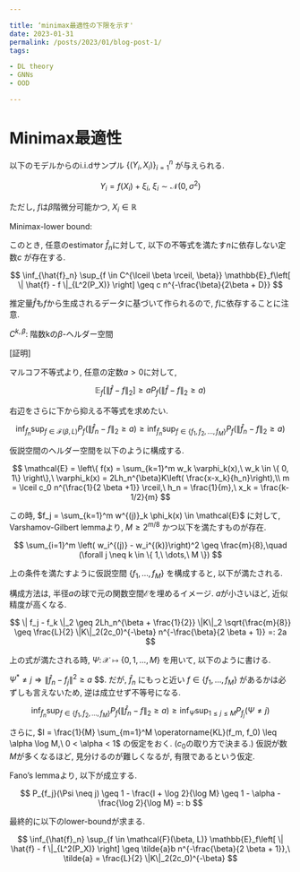 ```yaml
---

title: ‘minimax最適性の下限を示す'
date: 2023-01-31
permalink: /posts/2023/01/blog-post-1/
tags:

- DL theory
- GNNs
- OOD

---
```


# Minimax最適性

以下のモデルからのi.i.dサンプル $\{(Y_i, X_i)\}_{i=1}^n$ が与えられる. 

$$
Y_i = f(X_i) + \xi_i,\ \xi_i \sim \mathcal{N}(0, \sigma^2)
$$

ただし, $f$は$\beta$階微分可能かつ, $X_i \in \mathbb{R}$

Minimax-lower bound: 

このとき, 任意のestimator $\hat{f}_n$に対して, 以下の不等式を満たす$n$に依存しない定数$c$ が存在する. 

$$
\inf_{\hat{f}_n} \sup_{f \in C^{\lceil \beta \rceil, \beta}} \mathbb{E}_f\left[ \| \hat{f} - f \|_{L^2(P_X)} \right] \geq c n^{-\frac{\beta}{2\beta + D}}
$$

推定量$\hat{f}$も$f$から生成されるデータに基づいて作られるので, $f$に依存することに注意.

$C^{k, \beta}$: 階数kの$\beta$-ヘルダー空間

[証明]

マルコフ不等式より,  任意の定数$a>0$に対して, 

$$
\mathbb{E}_f\left[ \| \hat{f} - f \|_2 \right] \geq a P_f(\| \hat{f} - f \|_2 \geq a)
$$

右辺をさらに下から抑える不等式を求めたい. 

$$
\inf_{\hat{f}_n} \sup_{f \in \mathcal{F}(\beta, L)} P_f \left(\| \hat{f}_n - f \|_2 \geq a \right) \geq \inf_{\hat{f}_n} \sup_{f \in \{ f_1, f_2,\dots, f_M \}} P_f \left(\| \hat{f}_n - f \|_2 \geq a \right)
$$

仮説空間のヘルダー空間を以下のように構成する. 

$$
\mathcal{E} = \left\{ f(x) = \sum_{k=1}^m w_k \varphi_k(x),\ w_k \in \{ 0, 1\} \right\},\ \varphi_k(x) = 2Lh_n^{\beta}K\left( \frac{x-x_k}{h_n}\right),\\
m = \lceil c_0 n^{\frac{1}{2 \beta +1}} \rceil,\ h_n = \frac{1}{m},\ x_k = \frac{k-1/2}{m}
$$

この時,  $f_j = \sum_{k=1}^m w^{(j)}_k \phi_k(x) \in  \mathcal{E}$ に対して,  Varshamov-Gilbert lemmaより, $M \geq 2^{m/8}$ かつ以下を満たすものが存在. 

$$
\sum_{i=1}^m \left( w_i^{(j)} - w_i^{(k)}\right)^2 \geq \frac{m}{8},\quad (\forall j \neq k \in \{ 1,\ \dots,\ M \})
$$

上の条件を満たすように仮説空間 $\{ f_1, \dots, f_M \}$ を構成すると, 以下が満たされる. 

構成方法は, 半径$a$の球で元の関数空間$\mathcal{E}$を埋めるイメージ. $a$が小さいほど, 近似精度が高くなる. 

$$
\| f_j - f_k \|_2 \geq 2Lh_n^{\beta + \frac{1}{2}} \|K\|_2 \sqrt{\frac{m}{8}} \geq \frac{L}{2} \|K\|_2(2c_0)^{-\beta} n^{-\frac{\beta}{2 \beta + 1}} =: 2a
$$

上の式が満たされる時, $\Psi \colon \mathcal{X} \mapsto \{0, 1, \dots, M \}$ を用いて, 以下のように書ける. 

$\Psi^* \neq j \Rightarrow \| \hat{f}_n - f_j\|^2 \geq a$ $$. だが,  $\hat{f}_n$ にもっと近い $f \in \{ f_1, \dots, f_M \}$ があるかは必ずしも言えないため, 逆は成立せず不等号になる. 

$$
\inf_{\hat{f}_n} \sup_{f \in \{ f_1, f_2,\dots, f_M \}} P_f \left(\| \hat{f}_n - f \|_2 \geq a \right) \geq \inf_{\Psi} \sup_{1 \leq j \leq M} P_{f_j}(\Psi \neq j)
$$

さらに, $I = \frac{1}{M} \sum_{m=1}^M \operatorname{KL}(f_m, f_0) \leq \alpha \log M,\ 0 < \alpha < 1$ の仮定をおく. ($c_0$の取り方で決まる.) 仮説が数$M$が多くなるほど, 見分けるのが難しくなるが, 有限であるという仮定. 

Fano’s lemmaより, 以下が成立する. 

$$
P_{f_j}(\Psi \neq j) \geq 1 - \frac{I + \log 2}{\log M} \geq 1 - \alpha - \frac{\log 2}{\log M} =: b
$$

最終的に以下のlower-boundが求まる. 

$$
\inf_{\hat{f}_n} \sup_{f \in \mathcal{F}(\beta, L)} \mathbb{E}_f\left[ \| \hat{f} - f \|_{L^2(P_X)} \right] \geq \tilde{a}b n^{-\frac{\beta}{2 \beta + 1}},\ \tilde{a} = \frac{L}{2} \|K\|_2(2c_0)^{-\beta}
$$



